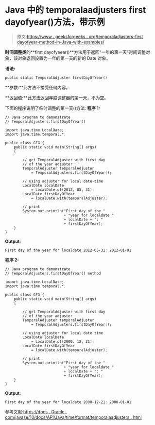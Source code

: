 # Java 中的 temporalaadjusters first dayofyear()方法，带示例

> 原文:[https://www . geeksforgeeks . org/temporaladjasters-first dayofyear-method-in-Java-with-examples/](https://www.geeksforgeeks.org/temporaladjusters-firstdayofyear-method-in-java-with-examples/)

**时间调整类**的**first dayofyeear()**方法用于返回“一年的第一天”时间调整对象，该对象返回设置为一年的第一天的新的 Date 对象。

**语法:**

```
public static TemporalAdjuster firstDayOfYear()

```

**参数:**此方法不接受任何内容。

**返回值:**此方法返回年度调整器的第一天，不为空。

下面的程序说明了临时调整的第一天()方法:
**程序 1:**

```
// Java program to demonstrate
// TemporalAdjusters.firstDayOfYear()

import java.time.LocalDate;
import java.time.temporal.*;

public class GFG {
    public static void main(String[] args)
    {

        // get TemporalAdjuster with first day
        // of the year adjuster
        TemporalAdjuster temporalAdjuster
            = TemporalAdjusters.firstDayOfYear();

        // using adjuster for local date-time
        LocalDate localDate
            = LocalDate.of(2012, 05, 31);
        LocalDate firstDayOfYear
            = localDate.with(temporalAdjuster);

        // print
        System.out.println("First day of the "
                           + "year for localdate "
                           + localDate + ": "
                           + firstDayOfYear);
    }
}
```

**Output:**

```
First day of the year for localdate 2012-05-31: 2012-01-01

```

**程序 2:**

```
// Java program to demonstrate
// TemporalAdjusters.firstDayOfYear() method

import java.time.LocalDate;
import java.time.temporal.*;

public class GFG {
    public static void main(String[] args)
    {

        // get TemporalAdjuster with first day
        // of the year adjuster
        TemporalAdjuster temporalAdjuster
            = TemporalAdjusters.firstDayOfYear();

        // using adjuster for local date time
        LocalDate localDate
            = LocalDate.of(2000, 12, 21);
        LocalDate firstDayOfYear
            = localDate.with(temporalAdjuster);

        // print
        System.out.println("First day of the "
                           + "year for localdate "
                           + localDate + ": "
                           + firstDayOfYear);
    }
}
```

**Output:**

```
First day of the year for localdate 2000-12-21: 2000-01-01

```

参考文献:[https://docs . Oracle . com/javase/10/docs/API/Java/time/format/temporalaadjusters . html](https://docs.oracle.com/javase/10/docs/api/java/time/format/TemporalAdjusters.html)